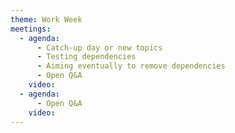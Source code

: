 ```yaml
---
theme: Work Week
meetings:
  - agenda:
      - Catch-up day or new topics
      - Testing dependencies
      - Aiming eventually to remove dependencies
      - Open Q&A
    video:
  - agenda:
      - Open Q&A
    video:
---
```

